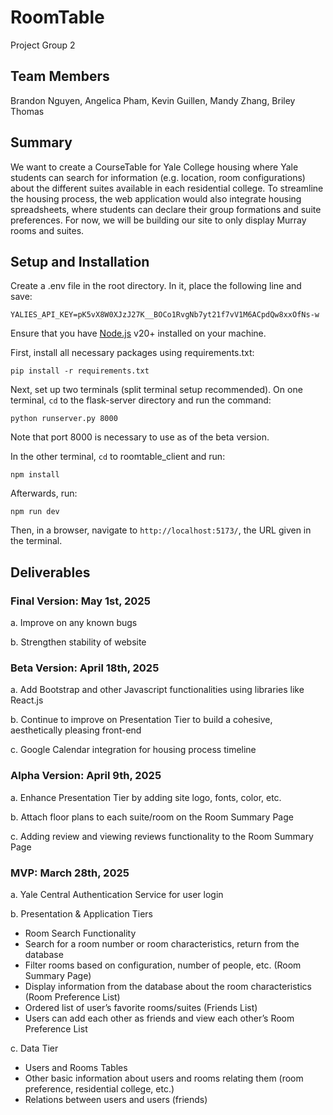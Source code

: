 # RoomTable

Project Group 2

## Team Members
Brandon Nguyen, Angelica Pham, Kevin Guillen, Mandy Zhang, Briley Thomas

## Summary 
We want to create a CourseTable for Yale College housing where Yale students can
search for information (e.g. location, room configurations) about the different suites available in
each residential college. To streamline the housing process, the web application would also integrate
housing spreadsheets, where students can declare their group formations and suite preferences. For
now, we will be building our site to only display Murray rooms and suites.

## Setup and Installation

Create a .env file in the root directory. In it, place the following line and save:
```
YALIES_API_KEY=pK5vX8W0XJzJ27K__BOCo1RvgNb7yt21f7vV1M6ACpdQw8xxOfNs-w
```

Ensure that you have [Node.js](https://nodejs.org/en/download) v20+ installed on your machine.

First, install all necessary packages using requirements.txt:

```
pip install -r requirements.txt
```

Next, set up two terminals (split terminal setup recommended). On one terminal, `cd` to the flask-server directory and run the command:

```
python runserver.py 8000
```
Note that port 8000 is necessary to use as of the beta version.

In the other terminal, `cd` to roomtable_client and run:
```
npm install
```

Afterwards, run:
```
npm run dev
```

Then, in a browser, navigate to `http://localhost:5173/`, the URL given in the terminal.

## Deliverables

### Final Version: May 1st, 2025
a. Improve on any known bugs

b. Strengthen stability of website

### Beta Version: April 18th, 2025
a. Add Bootstrap and other Javascript functionalities using libraries like React.js

b. Continue to improve on Presentation Tier to build a cohesive, aesthetically pleasing
front-end

c. Google Calendar integration for housing process timeline
### Alpha Version: April 9th, 2025
a. Enhance Presentation Tier by adding site logo, fonts, color, etc.

b. Attach floor plans to each suite/room on the Room Summary Page

c. Adding review and viewing reviews functionality to the Room Summary Page

### MVP: March 28th, 2025
a. Yale Central Authentication Service for user login

b. Presentation & Application Tiers
- Room Search Functionality
- Search for a room number or room characteristics, return from the
database
- Filter rooms based on configuration, number of people, etc. (Room Summary Page)
- Display information from the database about the room characteristics (Room Preference List)
- Ordered list of user’s favorite rooms/suites (Friends List)
- Users can add each other as friends and view each other’s Room
Preference List

c. Data Tier
- Users and Rooms Tables
- Other basic information about users and rooms relating them (room
preference, residential college, etc.)
- Relations between users and users (friends)
